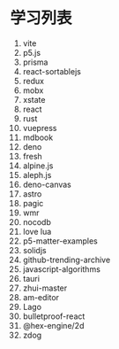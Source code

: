 # 学习列表

1. vite
2. p5.js
3. prisma
4. react-sortablejs
5. redux
6. mobx
7. xstate
8. react
9. rust
10. vuepress
11. mdbook
12. deno
13. fresh
14. alpine.js
15. aleph.js
16. deno-canvas
17. astro
18. pagic
19. wmr
20. nocodb
21. love lua
22. p5-matter-examples
23. solidjs
24. github-trending-archive
25. javascript-algorithms
26. tauri
27. zhui-master
28. am-editor
29. Lago
30. bulletproof-react
31. @hex-engine/2d
32. zdog
